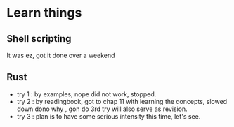 # Learn things 

## Shell scripting 

It was ez, got it done over a weekend 

## Rust 

- try 1 : by examples, nope did not work, stopped.
- try 2 : by readingbook, got to chap 11 with learning the concepts, slowed down dono why , gon do 3rd try will also serve as revision.
- try 3 : plan is to have some serious intensity this time, let's see.
